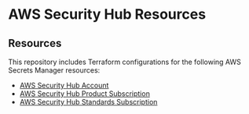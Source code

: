 # AWS Security Hub Resources

## Resources

This repository includes Terraform configurations for the following AWS Secrets Manager resources:

- [AWS Security Hub Account](./account)
- [AWS Security Hub Product Subscription](./product_subscription)
- [AWS Security Hub Standards Subscription](./standards_subscription)
